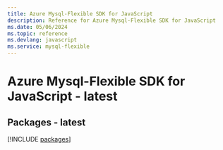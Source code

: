 ```yaml
---
title: Azure Mysql-Flexible SDK for JavaScript
description: Reference for Azure Mysql-Flexible SDK for JavaScript
ms.date: 05/06/2024
ms.topic: reference
ms.devlang: javascript
ms.service: mysql-flexible
---
```

# Azure Mysql-Flexible SDK for JavaScript - latest
## Packages - latest
[!INCLUDE [packages](mysql-flexible-index.md)]